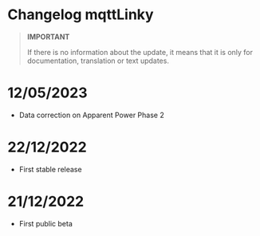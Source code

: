 # Changelog mqttLinky

>**IMPORTANT**
>
>If there is no information about the update, it means that it is only for documentation, translation or text updates.

# 12/05/2023

- Data correction on Apparent Power Phase 2

# 22/12/2022

- First stable release

# 21/12/2022

- First public beta
